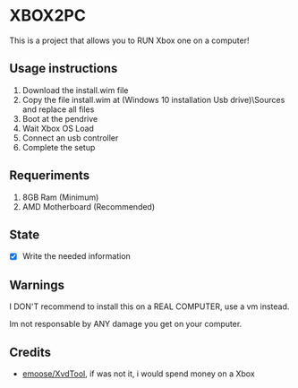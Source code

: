 # XBOX2PC

This is a project that allows you to RUN Xbox one on a computer!

## Usage instructions
1. Download the install.wim file
2. Copy the file install.wim at (Windows 10 installation Usb drive)\Sources and replace all files
3. Boot at the pendrive
4. Wait Xbox OS Load
5. Connect an usb controller
6. Complete the setup

## Requeriments
1. 8GB Ram (Minimum)
2. AMD Motherboard (Recommended)

## State
- [X] Write the needed information

## Warnings
I DON'T recommend to install this on a REAL COMPUTER, use a vm instead.

Im not responsable by ANY damage you get on your computer.

## Credits
* [emoose/XvdTool](https://github.com/emoose/xvdtool), if was not it, i would spend money on a Xbox
